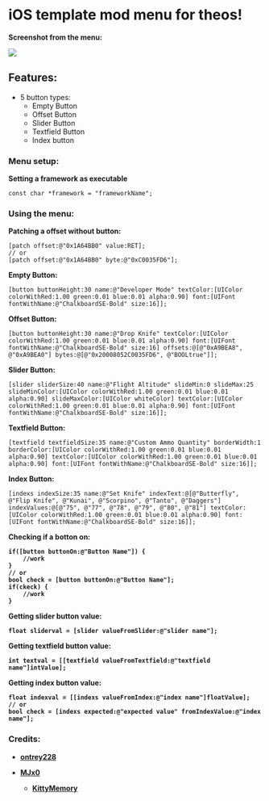 # iOS template mod menu for theos!

<b>Screenshot from the menu: </b>

<img src="https://media.discordapp.net/attachments/807340752140894229/987398491309506630/image.png">

## Features:
* 5 button types:
  * Empty Button
  * Offset Button
  * Slider Button
  * Textfield Button
  * Index button

### Menu setup:

**Setting a framework as executable**
```
const char *framework = "frameworkName";
```

### Using the menu:

<b> Patching a offset without button: </b>
```
[patch offset:@"0x1A64BB0" value:RET];
// or
[patch offset:@"0x1A64BB0" byte:@"0xC0035FD6"];
```

<b> Empty Button: </b>
```
[button buttonHeight:30 name:@"Developer Mode" textColor:[UIColor colorWithRed:1.00 green:0.01 blue:0.01 alpha:0.90] font:[UIFont fontWithName:@"ChalkboardSE-Bold" size:16]];
```

<b> Offset Button: </b>
```
[button buttonHeight:30 name:@"Drop Knife" textColor:[UIColor colorWithRed:1.00 green:0.01 blue:0.01 alpha:0.90] font:[UIFont fontWithName:@"ChalkboardSE-Bold" size:16] offsets:@[@"0xA9BEA8", @"0xA9BEA0"] bytes:@[@"0x20008052C0035FD6", @"BOOLtrue"]];
```

<b> Slider Button: </b>
```
[slider sliderSize:40 name:@"Flight Altitude" slideMin:0 slideMax:25 slideMinColor:[UIColor colorWithRed:1.00 green:0.01 blue:0.01 alpha:0.90] slideMaxColor:[UIColor whiteColor] textColor:[UIColor colorWithRed:1.00 green:0.01 blue:0.01 alpha:0.90] font:[UIFont fontWithName:@"ChalkboardSE-Bold" size:16]];
```

<b> Textfield Button: </b>
```
[textfield textfieldSize:35 name:@"Custom Ammo Quantity" borderWidth:1 borderColor:[UIColor colorWithRed:1.00 green:0.01 blue:0.01 alpha:0.90] textColor:[UIColor colorWithRed:1.00 green:0.01 blue:0.01 alpha:0.90] font:[UIFont fontWithName:@"ChalkboardSE-Bold" size:16]];
```

<b> Index Button: </b>
```
[indexs indexSize:35 name:@"Set Knife" indexText:@[@"Butterfly", @"Flip Knife", @"Kunai", @"Scorpino", @"Tanto", @"Daggers"] indexValues:@[@"75", @"77", @"78", @"79", @"80", @"81"] textColor:[UIColor colorWithRed:1.00 green:0.01 blue:0.01 alpha:0.90] font:[UIFont fontWithName:@"ChalkboardSE-Bold" size:16]];
```

<b> Checking if a botton  on:
```
if([button buttonOn:@"Button Name"]) {
	//work
}
// or
bool check = [button buttonOn:@"Button Name"];
if(ckeck) {
	//work
}
```

<b> Getting slider button value: </b>
```
float sliderval = [slider valueFromSlider:@"slider name"];
```

<b> Getting textfield button value: </b>
```
int textval = [[textfield valueFromTextfield:@"textfield name"]intValue];
```

<b> Getting index button value: </b>
```
float indexval = [[indexs valueFromIndex:@"index name"]floatValue];
// or
bool check = [indexs expected:@"expected value" fromIndexValue:@"index name"];
```

### Credits:

* [ontrey228](https://discord.gg/dC8tYryTYw)

* [MJx0](https://github.com/MJx0)
  * [KittyMemory](https://github.com/MJx0/KittyMemory)